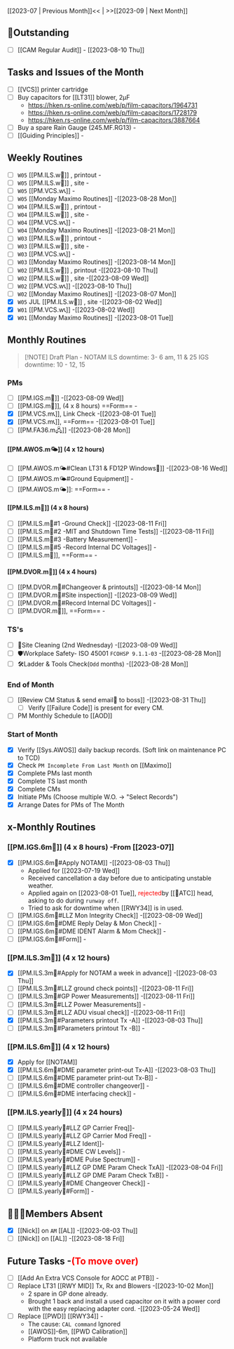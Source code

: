 [[2023-07 | Previous Month]]<< | >>[[2023-09 | Next Month]]
## 📌Outstanding
- [ ] [[CAM Regular Audit]] - [[2023-08-10 Thu]]
## Tasks and Issues of the Month
- [ ] [[VCS]] printer cartridge 
- [ ] Buy capacitors for [[LT31]] blower, 2μF 
	- https://hken.rs-online.com/web/p/film-capacitors/1964731
	- https://hken.rs-online.com/web/p/film-capacitors/1728179
	- https://hken.rs-online.com/web/p/film-capacitors/3887664
- [ ] Buy a spare Rain Gauge (245.MF.RG13) -
- [ ] [[Guiding Principles]] -
## Weekly Routines
- [ ] `W05` [[PM.ILS.w🛬]] , printout -
- [ ] `W05` [[PM.ILS.w🛬]] , site -
- [ ] `W05` [[PM.VCS.w📞]] -
- [ ] `W05` [[Monday Maximo Routines]] -[[2023-08-28 Mon]]
- [ ] `W04` [[PM.ILS.w🛬]] , printout -
- [ ] `W04` [[PM.ILS.w🛬]] , site -
- [ ] `W04` [[PM.VCS.w📞]] -
- [ ] `W04` [[Monday Maximo Routines]] -[[2023-08-21 Mon]]
- [ ] `W03` [[PM.ILS.w🛬]] , printout -
- [ ] `W03` [[PM.ILS.w🛬]] , site -
- [ ] `W03` [[PM.VCS.w📞]] -
- [ ] `W03` [[Monday Maximo Routines]] -[[2023-08-14 Mon]]
- [ ] `W02` [[PM.ILS.w🛬]] , printout -[[2023-08-10 Thu]]
- [ ] `W02` [[PM.ILS.w🛬]] , site -[[2023-08-09 Wed]]
- [ ] `W02` [[PM.VCS.w📞]] -[[2023-08-10 Thu]]
- [ ] `W02` [[Monday Maximo Routines]] -[[2023-08-07 Mon]]
- [x] `W05` JUL [[PM.ILS.w🛬]] , site -[[2023-08-02 Wed]]
- [x] `W01` [[PM.VCS.w📞]] -[[2023-08-02 Wed]]
- [x] `W01` [[Monday Maximo Routines]] -[[2023-08-01 Tue]]
## Monthly Routines
> [!NOTE] Draft Plan - NOTAM
> ILS downtime: 3- 6 am, 11 & 25
> IGS downtime: 10 - 12, 15
### PMs
- [ ] [[PM.IGS.m🛫]] -[[2023-08-09 Wed]]
- [ ] [[PM.IGS.m🛫]], (4 x 8 hours)  ==Form== -
- [x] [[PM.VCS.m📞]], Link Check -[[2023-08-01 Tue]]
- [x] [[PM.VCS.m📞]], ==Form== -[[2023-08-01 Tue]]
- [ ] [[PM.FA36.m🖧]] -[[2023-08-28 Mon]]
#### [[PM.AWOS.m🌤️]] (4 x 12 hours)
- [ ] [[PM.AWOS.m🌤️#Clean LT31 & FD12P Windows🚚]] -[[2023-08-16 Wed]]
- [ ] [[PM.AWOS.m🌤️#Ground Equipment]] -
- [ ] [[PM.AWOS.m🌤️]]:  ==Form== -
#### [[PM.ILS.m🛬]] (4 x 8 hours)
- [ ] [[PM.ILS.m🛬#1 -Ground Check]] -[[2023-08-11 Fri]]
- [ ] [[PM.ILS.m🛬#2 -MIT and Shutdown Time Tests]] -[[2023-08-11 Fri]]
- [ ] [[PM.ILS.m🛬#3 -Battery Measurement]] -
- [ ] [[PM.ILS.m🛬#5 -Record Internal DC Voltages]] -
- [ ] [[PM.ILS.m🛬]],  ==Form== -
#### [[PM.DVOR.m🧭]] (4 x 4 hours)
- [ ] [[PM.DVOR.m🧭#Changeover & printouts]] -[[2023-08-14 Mon]]
- [ ] [[PM.DVOR.m🧭#Site inspection]] -[[2023-08-09 Wed]]
- [ ] [[PM.DVOR.m🧭#Record Internal DC Voltages]] -
- [ ] [[PM.DVOR.m🧭]], ==Form== -
### TS's
- [ ] 🧹Site Cleaning (2nd Wednesday) -[[2023-08-09 Wed]]
- [ ] 🛡️Workplace Safety- ISO 45001 `FCOHSP 9.1.1-03` -[[2023-08-28 Mon]]
- [ ] 🛠️Ladder & Tools Check(`Odd` months) -[[2023-08-28 Mon]]
### End of Month
- [ ] [[Review CM Status & send email📧 to boss]] -[[2023-08-31 Thu]]
	- [ ] Verify [[Failure Code]] is present for every CM.
- [ ] PM Monthly Schedule to [[AOD]]
### Start of Month
- [x] Verify [[Sys.AWOS]] daily backup records. (Soft link on maintenance PC to TCD)
- [x] Check `PM Incomplete From Last Month` on [[Maximo]]
- [x] Complete PMs last month
- [x] Complete TS last month
- [x] Complete CMs
- [x] Initiate PMs (Choose multiple W.O. -> "Select Records")
- [x] Arrange Dates for PMs of The Month
## x-Monthly Routines
### [[PM.IGS.6m🛫]] (4 x 8 hours) -From [[2023-07]]
- [x] [[PM.IGS.6m🛫#Apply NOTAM]] -[[2023-08-03 Thu]]
	- Applied for [[2023-07-19 Wed]] 
	- Received cancellation a day before due to anticipating unstable weather.
	- Applied again on [[2023-08-01 Tue]], <span style='color: red'>rejected</span>by [[🗼ATC]] head, asking to do during `runway off`.
    - Tried to ask for downtime when [[RWY34]] is in used.
- [ ] [[PM.IGS.6m🛫#LLZ Mon Integrity Check]] -[[2023-08-09 Wed]]
- [ ] [[PM.IGS.6m🛫#DME Reply Delay & Mon Check]] -
- [ ] [[PM.IGS.6m🛫#DME IDENT Alarm & Mom Check]] -
- [ ] [[PM.IGS.6m🛫#Form]] -
###  [[PM.ILS.3m🛬]] (4 x 12 hours)
- [x] [[PM.ILS.3m🛬#Apply for NOTAM a week in advance]] -[[2023-08-03 Thu]]
- [ ] [[PM.ILS.3m🛬#LLZ ground check points]] -[[2023-08-11 Fri]]
- [ ]  [[PM.ILS.3m🛬#GP Power Measurements]] -[[2023-08-11 Fri]]
- [ ] [[PM.ILS.3m🛬#LLZ Power Measurements]] -
- [ ] [[PM.ILS.3m🛬#LLZ ADU visual check]] -[[2023-08-11 Fri]]
- [x] [[PM.ILS.3m🛬#Parameters printout Tx -A]] -[[2023-08-03 Thu]]
- [ ] [[PM.ILS.3m🛬#Parameters printout Tx -B]] -
### [[PM.ILS.6m🛬]] (4 x 12 hours)
- [x] Apply for [[NOTAM]]
- [x] [[PM.ILS.6m🛬#DME parameter print-out Tx-A]] -[[2023-08-03 Thu]]
- [ ] [[PM.ILS.6m🛬#DME parameter print-out Tx-B]] -
- [ ] [[PM.ILS.6m🛬#DME controller changeover]] -
- [ ] [[PM.ILS.6m🛬#DME interfacing check]] -
### [[PM.ILS.yearly🛬]] (4 x 24 hours)
- [ ] [[PM.ILS.yearly🛬#LLZ GP Carrier Freq]]-
- [ ] [[PM.ILS.yearly🛬#LLZ GP Carrier Mod Freq]] -
- [ ] [[PM.ILS.yearly🛬#LLZ Ident]]-
- [ ] [[PM.ILS.yearly🛬#DME CW Levels]] -
- [ ]  [[PM.ILS.yearly🛬#DME Pulse Spectrum]] -
- [ ]  [[PM.ILS.yearly🛬#LLZ GP DME Param Check TxA]] -[[2023-08-04 Fri]]
- [ ]  [[PM.ILS.yearly🛬#LLZ GP DME Param Check TxB]] -
- [ ]  [[PM.ILS.yearly🛬#DME Changeover Check]] -
- [ ] [[PM.ILS.yearly🛬#Form]] -
## 👨‍👦‍👦Members Absent
- [x] [[Nick]] on `AM` [[AL]] -[[2023-08-03 Thu]]
- [ ] [[Nick]] on [[AL]] -[[2023-08-18 Fri]]
## Future Tasks -<span style='color: red'>(To move over)</span>
- [ ] [[Add An Extra VCS Console for AOCC at PTB]] -
- [ ] Replace LT31 [[RWY MID]] Tx, Rx and Blowers -[[2023-10-02 Mon]]
	- 2 spare in GP done already. 
	- Brought 1 back and install a used capacitor on it with a power cord with the easy replacing adapter cord. -[[2023-05-24 Wed]]
- [ ] Replace [[PWD]] [[RWY34]] -
	- The cause: `CAL command` Ignored
	- [[AWOS]]-6m, [[PWD Calibration]]
	- Platform truck not available